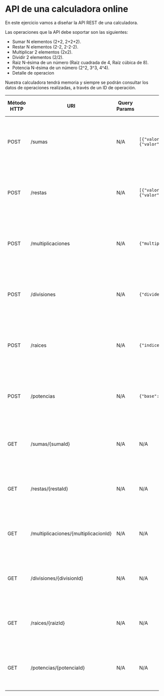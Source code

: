 # API de una calculadora online

En este ejercicio vamos a diseñar la API REST de una calculadora.

Las operaciones que la API debe soportar son las siguientes:
- Sumar N elementos (2+2, 2+2+2).
- Restar N elementos (2-2, 2-2-2).
- Multiplicar 2 elementos (2x2).
- Dividir 2 elementos (2/2).
- Raiz N-ésima de un número (Raíz cuadrada de 4, Raíz cúbica de 8).
- Potencia N-ésima de un número (2^2, 3^3, 4^4).
- Detalle de operacion

Nuestra calculadora tendrá memoria y siempre se podrán consultar los datos de operaciones realizadas, a través de un ID de operación.

| Método HTTP                            | URI                   | Query Params  | Cuerpo de la Petición                                              | Cuerpo de la Respuesta                                                                | Códigos de Respuesta                                    |
|----------------------------------------|-----------------------|---------------|--------------------------------------------------------------------|---------------------------------------------------------------------------------------|---------------------------------------------------------|
| POST                                   | /sumas                 | N/A           | `[{"valor": 2}, {"valor": 4}, {"valor": 3}]`                     | `{"sumaId": 1, "valores": [{"valor": 2}, {"valor": 4}, {"valor": 3}], "resultado": 9}`             | 201 Created<br/>400 Bad Request<br/>500 Internal Server Error |
| POST                                   | /restas                 | N/A           | `[{"valor": 4}, {"valor": 2}, {"valor": 1}]`                     | `{"restaId": 2, "valores": [{"valor": 4},{"valor": 2},{"valor": 1}],"resultado": 1} `             | 201 Created<br/>400 Bad Request<br/>500 Internal Server Error |
| POST                                   | /multiplicaciones                 | N/A           | `{"multiplicando":4,"multiplicador":2}`                     | `{"multiplicacionId": 3, "multiplicando": 4, "multiplicador": 2, "resultado": 8}`             | 201 Created<br/>400 Bad Request<br/>500 Internal Server Error |
| POST                                   | /divisiones                 | N/A           | `{"dividendo": 4, "divisor": 2} `                     | `{"divisionId": 4, "dividendo": 4, "divisor": 2, "resultado": 2}`             | 201 Created<br/>400 Bad Request<br/>500 Internal Server Error |
| POST                                   | /raices                 | N/A           | `{"indice": 3, "radicando": 8}`                     | `{"raizId": 5, "indice": 3, "radicando": 8, "resultado": 2}`             | 201 Created<br/>400 Bad Request<br/>500 Internal Server Error |
| POST                                   | /potencias                 | N/A           | `{"base": 3, "exponente": 2}`                     | `{"potenciaId": 6, "base": 3, "exponente": 2 "resultado": 9}`             | 201 Created<br/>400 Bad Request<br/>500 Internal Server Error |
| GET                                    | /sumas/{sumaId}                | N/A | N/A                                                                | `{"sumaId": 1, "valores": [{"valor": 2}, {"valor": 4}, {"valor": 3}], "resultado": 9}`          | 200 OK<br/>400 Bad Request<br/>500 Internal Server Error   |
| GET                                    | /restas/{restaId}                | N/A | N/A                                                                | `{"restaId": 2, "valores": [{"valor": 4},{"valor": 2},{"valor": 1}],"resultado": 1}`          | 200 OK<br/>400 Bad Request<br/>500 Internal Server Error   |
| GET                                    | /multiplicaciones/{multiplicacionId}                | N/A | N/A                                        | `{"multiplicacionId": 3, "multiplicando": 4, "multiplicador": 2, "resultado": 8}`         | 200 OK<br/>400 Bad Request<br/>500 Internal Server Error   |
| GET                                    | /divisiones/{divisionId}                | N/A | N/A                                        | `{"divisionId": 4, "dividendo": 4, "divisor": 2, "resultado": 2}`         | 200 OK<br/>400 Bad Request<br/>500 Internal Server Error   |
| GET                                    | /raices/{raizId}                | N/A | N/A                                        | `{"raizId": 5, "indice": 3, "radicando": 8, "resultado": 2}`         | 200 OK<br/>400 Bad Request<br/>500 Internal Server Error   |
| GET                                    | /potencias/{potenciaId}                | N/A | N/A                                        | `{"potenciaId": 6, "base": 3, "exponente": 2 "resultado": 9}`         | 200 OK<br/>400 Bad Request<br/>500 Internal Server Error   |